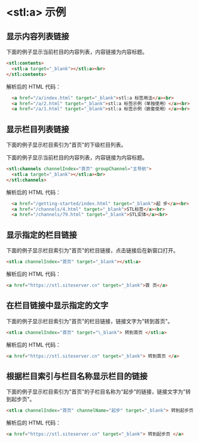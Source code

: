 # &lt;stl:a&gt; 示例

## 显示内容列表链接

下面的例子显示当前栏目的内容列表，内容链接为内容标题。

```html
<stl:contents>
  <stl:a target="_blank"></stl:a><br>
</stl:contents>
```

解析后的 HTML 代码：

```html
  <a href="/a/index.html" target="_blank">stl:a 标签用法</a><br>
  <a href="/a/2.html" target="_blank">stl:a 标签示例（单独使用）</a><br>
  <a href="/a/1.html" target="_blank">stl:a 标签示例（嵌套使用）</a><br>
```

## 显示栏目列表链接

下面的例子显示栏目索引为"首页"的下级栏目列表。

下面的例子显示当前栏目的内容列表，内容链接为内容标题。

```html
<stl:channels channelIndex="首页" groupChannel="主导航">
  <stl:a target="_blank"></stl:a><br>
</stl:channels>
```

解析后的 HTML 代码：

```html
  <a href="/getting-started/index.html" target="_blank">起 步</a><br>
  <a href="/channels/4.html" target="_blank">STL标签</a><br>
  <a href="/channels/79.html" target="_blank">STL实体</a><br>
```

## 显示指定的栏目链接

下面的例子显示栏目索引为"首页"的栏目链接，点击链接后在新窗口打开。

```html
<stl:a channelIndex="首页" target="_blank"></stl:a>
```

解析后的 HTML 代码：

```html
<a href="https://stl.siteserver.cn" target="_blank">首 页</a>
```

## 在栏目链接中显示指定的文字

下面的例子显示栏目索引为"首页"的栏目链接，链接文字为"转到首页"。

```html
<stl:a channelIndex="首页" target="\_blank"> 转到首页 </stl:a>
```

解析后的 HTML 代码：

```html
<a href="https://stl.siteserver.cn" target="_blank"> 转到首页 </a>
```

## 根据栏目索引与栏目名称显示栏目的链接

下面的例子显示栏目索引为"首页"的子栏目名称为“起步”的链接，链接文字为"转到起步页"。

```html
<stl:a channelIndex="首页" channelName="起步" target="_blank"> 转到起步页 </stl:a>
```

解析后的 HTML 代码：

```html
<a href="https://stl.siteserver.cn" target="_blank"> 转到起步页 </a>
```
